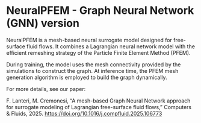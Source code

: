 # NeuralPFEM - Graph Neural Network (GNN) version
NeuralPFEM is a mesh-based neural surrogate model designed for free-surface fluid flows. It combines a Lagrangian neural network model with the efficient remeshing strategy of the Particle Finite Element Method (PFEM).

During training, the model uses the mesh connectivity provided by the simulations to construct the graph. At inference time, the PFEM mesh generation algorithm is employed to build the graph dynamically.

For more details, see our paper:

F. Lanteri, M. Cremonesi, “A mesh-based Graph Neural Network approach for surrogate modeling of Lagrangian free-surface fluid flows,” Computers & Fluids, 2025. https://doi.org/10.1016/j.compfluid.2025.106773

